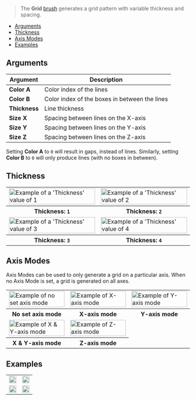 > The **Grid** [brush](Brush-Shaders) generates a grid pattern with variable thickness and spacing.

<!-- TOC -->
- [Arguments](#arguments)
- [Thickness](#thickness)
- [Axis Modes](#axis-modes)
- [Examples](#examples)

## Arguments

Argument | Description
--------- | -----------
**Color A** | Color index of the lines
**Color B** | Color index of the boxes in between the lines
**Thickness** | Line thickness
**Size X** | Spacing between lines on the X-axis
**Size Y** | Spacing between lines on the Y-axis
**Size Z** | Spacing between lines on the Z-axis

Setting **Color A** to `0` will result in gaps, instead of lines. Similarly, setting **Color B** to `0` will only produce lines (with no boxes in between).

## Thickness

<!-- SAMPLE grid_thickness 2 -->
<table>
	<tr>
		<td width="50%"><img width="100%" src="https://s3.amazonaws.com/misc.lachlanmcdonald.com/magicavoxel-shaders/5efad020-561b-4086-866d-40868862311e/grid_thickness_1.png" alt="Example of a 'Thickness' value of 1"></td>
		<td width="50%"><img width="100%" src="https://s3.amazonaws.com/misc.lachlanmcdonald.com/magicavoxel-shaders/5efad020-561b-4086-866d-40868862311e/grid_thickness_2.png" alt="Example of a 'Thickness' value of 2"></td>
	</tr>
	<tr>
		<th>Thickness: <code>1</code></th>
		<th>Thickness: <code>2</code></th>
	</tr>
	<tr>
		<td width="50%"><img width="100%" src="https://s3.amazonaws.com/misc.lachlanmcdonald.com/magicavoxel-shaders/5efad020-561b-4086-866d-40868862311e/grid_thickness_3.png" alt="Example of a 'Thickness' value of 3"></td>
		<td width="50%"><img width="100%" src="https://s3.amazonaws.com/misc.lachlanmcdonald.com/magicavoxel-shaders/5efad020-561b-4086-866d-40868862311e/grid_thickness_4.png" alt="Example of a 'Thickness' value of 4"></td>
	</tr>
	<tr>
		<th>Thickness: <code>3</code></th>
		<th>Thickness: <code>4</code></th>
	</tr>
</table>
<!-- END -->

## Axis Modes

Axis Modes can be used to only generate a grid on a particular axis. When no Axis Mode is set, a grid is generated on all axes.

<!-- SAMPLE grid_axis 3 -->
<table>
	<tr>
		<td width="33.33%"><img width="100%" src="https://s3.amazonaws.com/misc.lachlanmcdonald.com/magicavoxel-shaders/5efad020-561b-4086-866d-40868862311e/magica_grid_axis_XYZ.png" alt="Example of no set axis mode"></td>
		<td width="33.33%"><img width="100%" src="https://s3.amazonaws.com/misc.lachlanmcdonald.com/magicavoxel-shaders/5efad020-561b-4086-866d-40868862311e/magica_grid_axis_X.png" alt="Example of X-axis mode"></td>
		<td width="33.33%"><img width="100%" src="https://s3.amazonaws.com/misc.lachlanmcdonald.com/magicavoxel-shaders/5efad020-561b-4086-866d-40868862311e/magica_grid_axis_Y.png" alt="Example of Y-axis mode"></td>
	</tr>
	<tr>
		<th>No set axis mode</th>
		<th>X-axis mode</th>
		<th>Y-axis mode</th>
	</tr>
	<tr>
		<td width="33.33%"><img width="100%" src="https://s3.amazonaws.com/misc.lachlanmcdonald.com/magicavoxel-shaders/5efad020-561b-4086-866d-40868862311e/magica_grid_axis_XY.png" alt="Example of X &amp; Y-axis mode"></td>
		<td width="33.33%"><img width="100%" src="https://s3.amazonaws.com/misc.lachlanmcdonald.com/magicavoxel-shaders/5efad020-561b-4086-866d-40868862311e/magica_grid_axis_Z.png" alt="Example of Z-axis mode"></td>
	</tr>
	<tr>
		<th>X &amp; Y-axis mode</th>
		<th>Z-axis mode</th>
	</tr>
</table>
<!-- END -->

## Examples

<!-- SAMPLE grid_examples 2 -->
<table>
	<tr>
		<td width="50%"><img width="100%" src="https://s3.amazonaws.com/misc.lachlanmcdonald.com/magicavoxel-shaders/239ce726-a6bd-4d08-b68b-21e125a27337/magica_grid_1.png" alt=""></td>
		<td width="50%"><img width="100%" src="https://s3.amazonaws.com/misc.lachlanmcdonald.com/magicavoxel-shaders/239ce726-a6bd-4d08-b68b-21e125a27337/magica_grid_2.png" alt=""></td>
	</tr>
	<tr>
		<td width="50%"><img width="100%" src="https://s3.amazonaws.com/misc.lachlanmcdonald.com/magicavoxel-shaders/239ce726-a6bd-4d08-b68b-21e125a27337/magica_grid_3.png" alt=""></td>
		<td width="50%"><img width="100%" src="https://s3.amazonaws.com/misc.lachlanmcdonald.com/magicavoxel-shaders/239ce726-a6bd-4d08-b68b-21e125a27337/magica_grid_4.png" alt=""></td>
	</tr>
</table>
<!-- END -->
